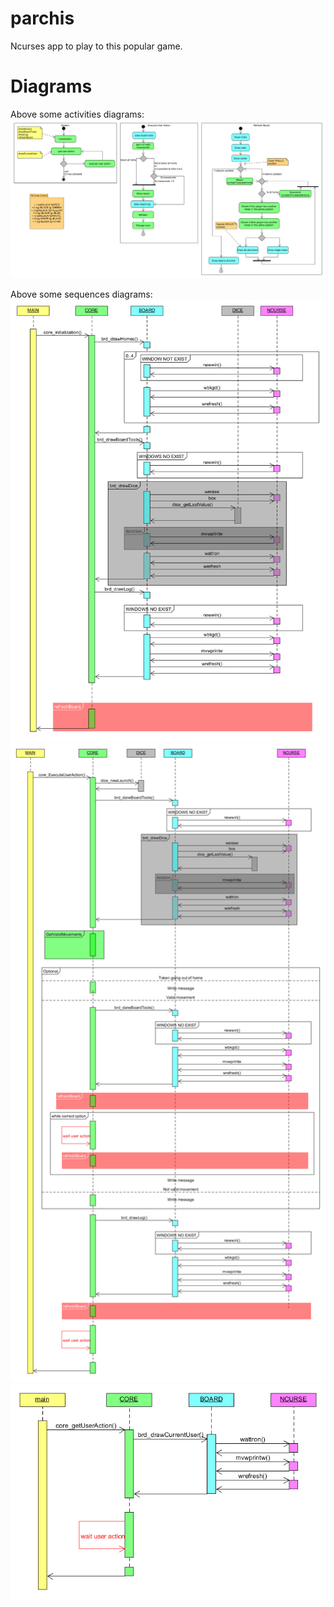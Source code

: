 # parchis
Ncurses app to play to this popular game.

# Diagrams

Above some activities diagrams:
![alt text](docs/activity.png)

Above some sequences diagrams:
![alt text](docs/initializationSequence.png)
![alt text](docs/executeUserActionSequence.png)
![alt text](docs/getUserActionSequence.png)
